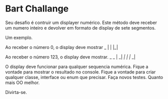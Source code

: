 # Bart Challange


Seu desafio é contruir um displayer numérico.
Este método deve receber um numero inteiro e devolver em formato
de display de sete segmentos.

Um exemplo.

Ao receber o número 0, o display deve mostrar 
 _
| |
|_|

Ao receber o número 123, o display deve mostrar.
   _  _
|  _| _|
| |_  _|

O display deve funcionar para qualquer sequencia numérica.
Fique a vontade para mostrar o resultado no console.
Fique a vontade para criar qualquer classe, interface ou enum que precisar.
Faça novos testes.
Quanto mais OO melhor.

Divirta-se.
 